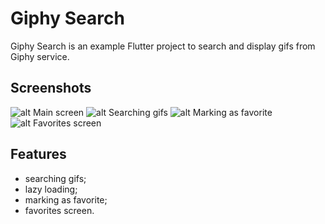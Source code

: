 # Giphy Search

Giphy Search is an example Flutter project to search and display gifs from Giphy service.

## Screenshots
![alt Main screen](./screenshots/screenshot_1.png "Main screen")
![alt Searching gifs](./screenshots/screenshot_2.png "Searching gifs")
![alt Marking as favorite](./screenshots/screenshot_3.png "Marking as favorite")
![alt Favorites screen](./screenshots/screenshot_4.png "Favorites screen")

## Features
- searching gifs;
- lazy loading;
- marking as favorite;
- favorites screen.